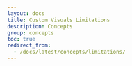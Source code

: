```yaml
---
layout: docs
title: Custom Visuals Limitations
description: Concepts
group: concepts
toc: true
redirect_from:
  - /docs/latest/concepts/limitations/
---
```

